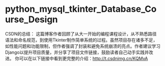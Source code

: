 # python_mysql_tkinter_Database_Course_Design
 CSDN的总结： 这篇博客作者回顾了从大一开始的编程课程设计，从不熟悉路径语法和命名规范，到使用Tkinter制作简单系统的过程。虽然项目存在诸多不足，如性能问题和功能限制，但作者强调了封装和避免系统崩溃的亮点。作者建议学习Django以提升项目质量，并分享了项目文件链接，鼓励读者自己动手实践并改进。
 你可以在以下链接中看到更完整的介绍：http://t.csdnimg.cn/KQMvA
